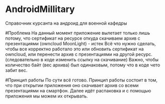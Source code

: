 # AndroidMillitary
Справочник курсанта на андроид для военной кафедры

#Проблема
На данный момент приложение вылетает только лишь потому, что сертификат на ресурсе откуда скачиваем архив с презентациями (owncloud MoonLight) - истек
Всё что нужно сделать, чтобы все корректно работало это или обновить сертификат на owncloud, или перенести архив с презентациями на другой ресурс. (следовательно в коде изменить ссылку на скачивание)
Важно, чтобы количество байт (вес архива) был одинаковым, потому что в коде чето забит вес.

#Принцип работы
По сути всё готово.
Принцип работы состоит в том, что при открытии приложения оно скачивает архив со всеми презентациями на смартфон. Далее идёт распаковка и с помощью приложения мы можем их открывать.

